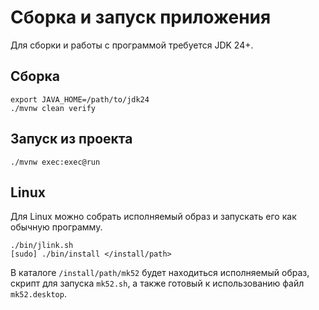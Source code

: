 # Сборка и запуск приложения

Для сборки и работы с программой требуется JDK 24+.

## Сборка

```shell
export JAVA_HOME=/path/to/jdk24
./mvnw clean verify
```

## Запуск из проекта

```shell
./mvnw exec:exec@run
```

## Linux

Для Linux можно собрать исполняемый образ и запускать его как обычную программу.

```shell
./bin/jlink.sh
[sudo] ./bin/install </install/path>
```

В каталоге ```/install/path/mk52``` будет находиться исполняемый образ, скрипт для запуска ```mk52.sh```, а также
готовый к использованию файл ```mk52.desktop```.
